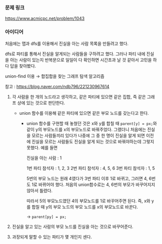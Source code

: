 ### 문제 링크

https://www.acmicpc.net/problem/1043

### 아이디어

처음에는 맵과 dfs를 이용해서 진실을 아는 사람 목록을 만들려고 했다. 

dfs로 파티를 통해서 진실을 알게되는 사람들을 구하려고 했다. 그러나 파티 내에 진실을 아는 사람이 있는지 반복문으로 일일이 다 확인하면 시간초과 날 것 같아서 고민을 하다 답을 찾아봤다. 

union-find 이용 → 합집합을 찾는 그래프 탐색 알고리즘

참고 : https://blog.naver.com/ndb796/221230967614 

1. 각 사람을 한 개의 노드라고 생각하고, 같은 파티에 있으면 같은 집합, 즉 같은 그래프 상에 있는 것으로 판단한다. 
    - union 함수를 이용해 같은 파티에 있으면 같은 부모 노드를 갖는다고 한다.
        - union 함수를 구현할 때 놓쳤던 것은 x와 y를 합칠 때 `parent[y] = px;`와 같이 y의 부모노드를 x의 부모노드로 바꿔주었다. 그랬더니 처음에는 진실을 모르는 사람들끼리 있다가 나중에 그 중 한 명이 진실을 알게 되면 이전에 진실을 모르는 사람들도 진실을 알게 되는 것으로 바꿔야하는데 그렇지 못했다. 예를 들면
            
            진실을 아는 사람 : 1
            
            1번 파티 참석자 : 1, 2, 3
            2번 파티 참석자 : 4, 5, 6
            3번 파티 참석자 : 1, 5
            
            5번의 부모 노드는 원래 4였다가 3번 파티 이후 1로 바뀌고, 그러면 4, 6번도 1로 바뀌어야 했다. 처음의 union함수로는 4, 6번의 부모가 바꾸어지지 않아서 틀렸다. 
            
            따라서 5의 부모노드였던 4의 부모노드를 1로 바꾸어주면 된다. 즉, x와 y를 합칠 때 y의 부모 노드의 부모 노드를 x의 부모노드로 바꾼다.  
            
            → `parent[py] = px;`
            
2. 진실을 알고 있는 사람의 부모 노드를 진실을 아는 것으로 바꾸어준다. 
3. 과장되게 말할 수 있는 파티가 몇 개인지 센다.
